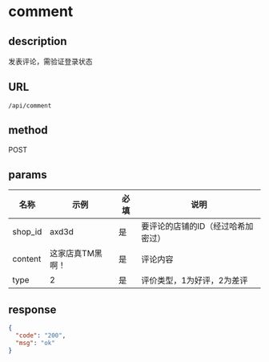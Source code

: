 # comment

## description

发表评论，需验证登录状态

## URL

```
/api/comment
```

## method

POST

## params

| 名称      | 示例        | 必填   | 说明                 |
| ------- | --------- | ---- | ------------------ |
| shop_id | axd3d     | 是    | 要评论的店铺的ID（经过哈希加密过） |
| content | 这家店真TM黑啊！ | 是    | 评论内容               |
| type    | 2         | 是    | 评价类型，1为好评，2为差评     |

## response

```json
{
  "code": "200",
  "msg": "ok"
}
```

